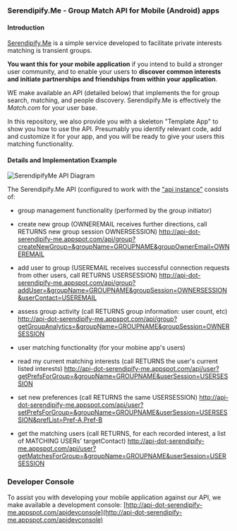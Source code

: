 
### Serendipify.Me  -  Group Match API for Mobile (Android) apps

#### Introduction

[Serendipify.Me](http://serendipify.me) is a simple service developed to facilitate private interests matching is transient groups.

**You want this for your mobile application** if you intend to build a stronger user community, and to enable your users to **discover common interests and initiate partnerships and friendships from within your application**.

WE make available an API (detailed below) that implements the for group search, matching, and people discovery. Serendipify.Me is effectively the *Match.com* for your user base.

In this repository, we also provide you with a skeleton "Template App" to show you how to use the API. Presumably you identify relevant code, add and customize it for your app, and you will be ready to give your users this matching functionality. 

#### Details and Implementation Example

![SerendipifyMe API Diagram](https://github.com/tibisp/GroupDiscoveryAppTemplate/raw/master/img/SerendipifyMe-API-Diagram.png)

The Serendipify.Me API (configured to work with the ["api instance"](http://api-dot-serendipify-me.appspot.com/) consists of:
- group management functionality (performed by the group initiator)
 - create new group (OWNEREMAIL receives further directions, call RETURNS new group session OWNERSESSION)
 http://api-dot-serendipify-me.appspot.com/api/group?createNewGroup=&groupName=GROUPNAME&groupOwnerEmail=OWNEREMAIL
 - add user to group (USEREMAIL receives successful connection requests from other users, call RETURNS USERSESSION)
 http://api-dot-serendipify-me.appspot.com/api/group?addUser=&groupName=GROUPNAME&groupSession=OWNERSESSION&userContact=USEREMAIL
 - assess group activity (call RETURNS group information: user count, etc)
http://api-dot-serendipify-me.appspot.com/api/group?getGroupAnalytics=&groupName=GROUPNAME&groupSession=OWNERSESSION


- user matching functionality (for your mobine app's users)
 - read my current matching interests (call RETURNS the user's current listed interests)
 http://api-dot-serendipify-me.appspot.com/api/user?getPrefsForGroup=&groupName=GROUPNAME&userSession=USERSESSION
 - set new preferences (call RETURNS the same USERSESSION)
 http://api-dot-serendipify-me.appspot.com/api/user?setPrefsForGroup=&groupName=GROUPNAME&userSession=USERSESSION&prefList=Pref-A,Pref-B
 - get the matching users (call RETURNS, for each recorded interest, a list of  MATCHING USERs' targetContact)
http://api-dot-serendipify-me.appspot.com/api/user?getMatchesForGroup=&groupName=GROUPNAME&userSession=USERSESSION

### Developer Console
To assist you with developing your mobile application against our API, we make available a development console:
[http://api-dot-serendipify-me.appspot.com/apidevconsole](http://api-dot-serendipify-me.appspot.com/apidevconsole)

